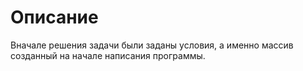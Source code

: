 # Описание
Вначале решения задачи были заданы условия, а именно массив созданный на начале написания программы. 